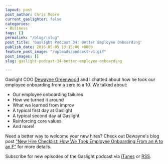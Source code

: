 ```yaml
---
layout: post
post_author: Chris Moore
current_gaslighter: false
categories:
- Business
tags: []
permalink: "/blog/:slug"
post_title: 'Gaslight Podcast 34: Better Employee Onboarding'
publish_date: 2016-05-05 13:15:00 +0000
feature_post_image: "/uploads/podcast-v1.gif"
post_images: []
slug: gaslight-podcast-34-better-employee-onboarding

---
```

Gaslight COO [Dewayne Greenwood](https://teamgaslight.com/people/dewayne-greenwood) and I chatted about how he took our employee onboarding from a zero to a 10. We talked about:

* Our employee onboarding failures
* How we turned it around
* What we learned from improv
* A typical first day at Gaslight
* A typical second day at Gaslight
* Reinforcing core values
* And more!

Need a better way to welcome your new hires? Check out Dewayne's blog post ["New Hire Checklist: How We Took Employee Onboarding From an A to an F"](https://teamgaslight.com/blog/new-hire-checklist-how-we-took-employee-onboarding-from-an-f-to-an-a) for more details. 

Subscribe for new episodes of the Gaslight podcast via [iTunes](https://itunes.apple.com/us/podcast/gaslight-podcast/id1098992985?mt=2) or [RSS](http://teamgaslight.com/blog/podcast.rss).